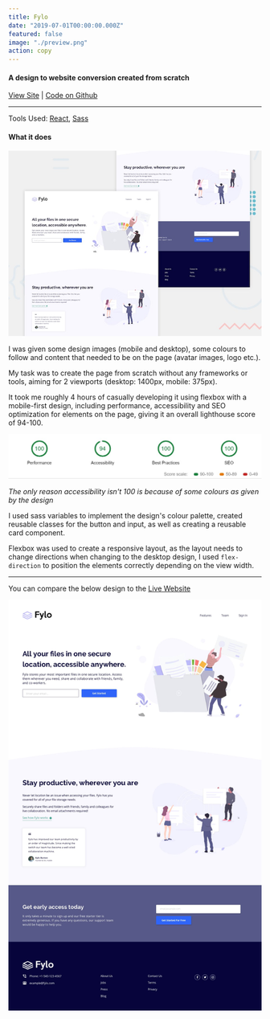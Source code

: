 ```yaml
---
title: Fylo
date: "2019-07-01T00:00:00.000Z"
featured: false
image: "./preview.png"
action: copy
---
```


#### A design to website conversion created from scratch

[View Site](https://fylo-proto.netlify.com/) | [Code on Github](https://github.com/SPDUK/fylo)

---

Tools Used: [React](https://reactjs.org/), [Sass](https://sass-lang.com/)

#### What it does

![](https://raw.githubusercontent.com/SPDUK/fylo/master/design/desktop-preview.jpg)

I was given some design images (mobile and desktop), some colours to follow and content that needed to be on the page (avatar images, logo etc.).

My task was to create the page from scratch without any frameworks or tools, aiming for 2 viewports (desktop: 1400px, mobile: 375px).

It took me roughly 4 hours of casually developing it using flexbox with a mobile-first design, including performance, accessibility and SEO optimization for elements on the page, giving it an overall lighthouse score of 94-100.

![lighthouse](https://raw.githubusercontent.com/SPDUK/fylo/master/fylo-lighthouse.jpg)

_The only reason accessibility isn't 100 is because of some colours as given by the design_

I used sass variables to implement the design's colour palette, created reusable classes for the button and input, as well as creating a reusable card component.

Flexbox was used to create a responsive layout, as the layout needs to change directions when changing to the desktop design, I used `flex-direction` to position the elements correctly depending on the view width.

---

You can compare the below design to the [Live Website](https://fylo-proto.netlify.com/)

![desktop](https://raw.githubusercontent.com/SPDUK/fylo/master/design/desktop-design.jpg)
